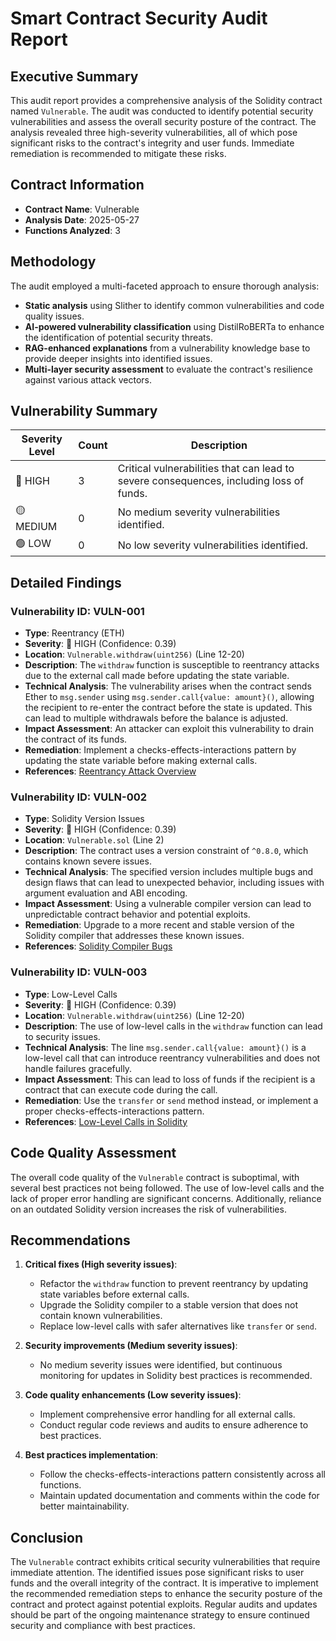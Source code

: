 # Smart Contract Security Audit Report

## Executive Summary
This audit report provides a comprehensive analysis of the Solidity contract named `Vulnerable`. The audit was conducted to identify potential security vulnerabilities and assess the overall security posture of the contract. The analysis revealed three high-severity vulnerabilities, all of which pose significant risks to the contract's integrity and user funds. Immediate remediation is recommended to mitigate these risks.

## Contract Information
- **Contract Name**: Vulnerable
- **Analysis Date**: 2025-05-27
- **Functions Analyzed**: 3

## Methodology
The audit employed a multi-faceted approach to ensure thorough analysis:
- **Static analysis** using Slither to identify common vulnerabilities and code quality issues.
- **AI-powered vulnerability classification** using DistilRoBERTa to enhance the identification of potential security threats.
- **RAG-enhanced explanations** from a vulnerability knowledge base to provide deeper insights into identified issues.
- **Multi-layer security assessment** to evaluate the contract's resilience against various attack vectors.

## Vulnerability Summary
| Severity Level | Count | Description |
|----------------|-------|-------------|
| 🔴 HIGH        | 3     | Critical vulnerabilities that can lead to severe consequences, including loss of funds. |
| 🟡 MEDIUM      | 0     | No medium severity vulnerabilities identified. |
| 🟢 LOW         | 0     | No low severity vulnerabilities identified. |

## Detailed Findings

### Vulnerability ID: VULN-001
- **Type**: Reentrancy (ETH)
- **Severity**: 🔴 HIGH (Confidence: 0.39)
- **Location**: `Vulnerable.withdraw(uint256)` (Line 12-20)
- **Description**: The `withdraw` function is susceptible to reentrancy attacks due to the external call made before updating the state variable.
- **Technical Analysis**: 
  The vulnerability arises when the contract sends Ether to `msg.sender` using `msg.sender.call{value: amount}()`, allowing the recipient to re-enter the contract before the state is updated. This can lead to multiple withdrawals before the balance is adjusted.
- **Impact Assessment**: An attacker can exploit this vulnerability to drain the contract of its funds.
- **Remediation**: Implement a checks-effects-interactions pattern by updating the state variable before making external calls.
- **References**: [Reentrancy Attack Overview](https://swcregistry.io/docs/SWC-137)

### Vulnerability ID: VULN-002
- **Type**: Solidity Version Issues
- **Severity**: 🔴 HIGH (Confidence: 0.39)
- **Location**: `Vulnerable.sol` (Line 2)
- **Description**: The contract uses a version constraint of `^0.8.0`, which contains known severe issues.
- **Technical Analysis**: 
  The specified version includes multiple bugs and design flaws that can lead to unexpected behavior, including issues with argument evaluation and ABI encoding.
- **Impact Assessment**: Using a vulnerable compiler version can lead to unpredictable contract behavior and potential exploits.
- **Remediation**: Upgrade to a more recent and stable version of the Solidity compiler that addresses these known issues.
- **References**: [Solidity Compiler Bugs](https://solidity.readthedocs.io/en/latest/bugs.html)

### Vulnerability ID: VULN-003
- **Type**: Low-Level Calls
- **Severity**: 🔴 HIGH (Confidence: 0.39)
- **Location**: `Vulnerable.withdraw(uint256)` (Line 12-20)
- **Description**: The use of low-level calls in the `withdraw` function can lead to security issues.
- **Technical Analysis**: 
  The line `msg.sender.call{value: amount}()` is a low-level call that can introduce reentrancy vulnerabilities and does not handle failures gracefully.
- **Impact Assessment**: This can lead to loss of funds if the recipient is a contract that can execute code during the call.
- **Remediation**: Use the `transfer` or `send` method instead, or implement a proper checks-effects-interactions pattern.
- **References**: [Low-Level Calls in Solidity](https://docs.soliditylang.org/en/v0.8.0/control-structures.html#low-level-calls)

## Code Quality Assessment
The overall code quality of the `Vulnerable` contract is suboptimal, with several best practices not being followed. The use of low-level calls and the lack of proper error handling are significant concerns. Additionally, reliance on an outdated Solidity version increases the risk of vulnerabilities.

## Recommendations
1. **Critical fixes (High severity issues)**:
   - Refactor the `withdraw` function to prevent reentrancy by updating state variables before external calls.
   - Upgrade the Solidity compiler to a stable version that does not contain known vulnerabilities.
   - Replace low-level calls with safer alternatives like `transfer` or `send`.

2. **Security improvements (Medium severity issues)**:
   - No medium severity issues were identified, but continuous monitoring for updates in Solidity best practices is recommended.

3. **Code quality enhancements (Low severity issues)**:
   - Implement comprehensive error handling for all external calls.
   - Conduct regular code reviews and audits to ensure adherence to best practices.

4. **Best practices implementation**:
   - Follow the checks-effects-interactions pattern consistently across all functions.
   - Maintain updated documentation and comments within the code for better maintainability.

## Conclusion
The `Vulnerable` contract exhibits critical security vulnerabilities that require immediate attention. The identified issues pose significant risks to user funds and the overall integrity of the contract. It is imperative to implement the recommended remediation steps to enhance the security posture of the contract and protect against potential exploits. Regular audits and updates should be part of the ongoing maintenance strategy to ensure continued security and compliance with best practices.